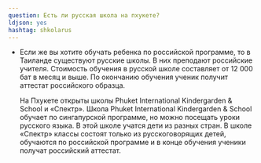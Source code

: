 ```yaml
---
question: Есть ли русская школа на пхукете?
ldjson: yes
hashtag: shkolarus
---
```



* Если же вы хотите обучать ребенка по российской программе, то в Таиланде существуют русские школы. В них преподают российские учителя. Стоимость обучения в русской школе составляет от 12 000 бат в месяц и выше. По окончанию обучения ученик получит аттестат российского образца.

  На Пхукете открыты школы Phuket International Kindergarden & School и «Спектр». Школа Phuket International Kindergarden & School обучает по сингапурской программе, но можно посещать уроки русского языка. В этой школе учатся дети из разных стран. В школе «Спектр» классы состоят только из русскоговорящих детей, обучаются по российской программе и в конце обучения ученики получат российский аттестат.  
